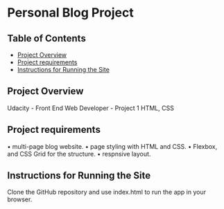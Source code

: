 # Personal Blog Project

## Table of Contents

* [Project Overview](#Project-Overview)
* [Project requirements](#Project-requirements)
* [Instructions for Running the Site](#Instructions-for-Running-the-Site)

## Project Overview

Udacity - Front End Web Developer - Project 1
HTML, CSS

## Project requirements

• multi-page blog website.
• page styling with HTML and CSS.
• Flexbox, and CSS Grid for the structure.
• respnsive layout.

## Instructions for Running the Site

Clone the GitHub repository and use index.html to run the app in your browser.

